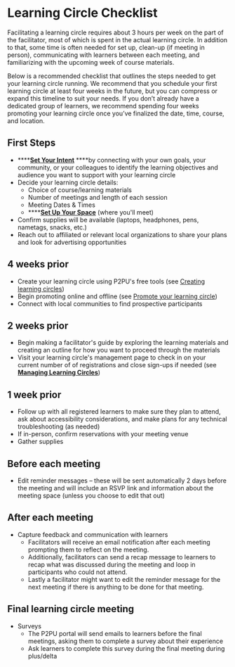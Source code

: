# Learning Circle Checklist

Facilitating a learning circle requires about 3 hours per week on the part of the facilitator, most of which is spent in the actual learning circle. In addition to that, some time is often needed for set up, clean-up \(if meeting in person\), communicating with learners between each meeting, and familiarizing with the upcoming week of course materials.

Below is a recommended checklist that outlines the steps needed to get your learning circle running. We recommend that you schedule your first learning circle at least four weeks in the future, but you can compress or expand this timeline to suit your needs. If you don’t already have a dedicated group of learners, we recommend spending four weeks promoting your learning circle once you’ve finalized the date, time, course, and location.

## First Steps

* \*\*\*\*[**Set Your Intent**](../courses/set-your-intent.md) ****by connecting with your own goals, your community, or your colleagues to identify the learning objectives and audience you want to support with your learning circle
* Decide your learning circle details:
  * Choice of course/learning materials
  * Number of meetings and length of each session
  * Meeting Dates & Times
  * \*\*\*\*[**Set Up Your Space**](../facilitation/set-up-your-space.md) \(where you'll meet\)
* Confirm supplies will be available \(laptops, headphones, pens, nametags, snacks, etc.\)
* Reach out to affiliated or relevant local organizations to share your plans and look for advertising opportunities

## 4 weeks prior

* Create your learning circle using P2PU's free tools \(see [Creating learning circles](../tools-and-resources/tools-for-learning-circles/creating-learning-circles.md)\)
* Begin promoting online and offline \(see [Promote your learning circle](../facilitation/finding-participants.md)\)
* Connect with local communities to find prospective participants

## 2 weeks prior

* Begin making a facilitator's guide by exploring the learning materials and creating an outline for how you want to proceed through the materials 
* Visit your learning circle's management page to check in on your current number of of registrations and close sign-ups if needed \(see [**Managing Learning Circles**](../tools-and-resources/tools-for-learning-circles/managing-learning-circles.md)\)

## 1 week prior

* Follow up with all registered learners to make sure they plan to attend, ask about accessibility considerations, and make plans for any technical troubleshooting \(as needed\)
* If in-person, confirm reservations with your meeting venue
* Gather supplies

## Before each meeting

* Edit reminder messages – these will be sent automatically 2 days before the meeting and will include an RSVP link and information about the meeting space \(unless you choose to edit that out\)

## After each meeting

* Capture feedback and communication with learners
  * Facilitators will receive an email notification after each meeting prompting them to reflect on the meeting.
  * Additionally, facilitators can send a recap message to learners to recap what was discussed during the meeting and loop in participants who could not attend.
  * Lastly a facilitator might want to edit the reminder message for the next meeting if there is anything to be done for that meeting.

## Final learning circle meeting

* Surveys 
  * The P2PU portal will send emails to learners before the final meetings, asking them to complete a survey about their experience
  * Ask learners to complete this survey during the final meeting during plus/delta

